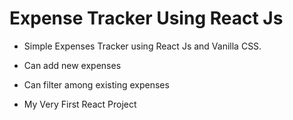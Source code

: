 # Expense Tracker Using React Js

- Simple Expenses Tracker using React Js and Vanilla CSS.
- Can add new expenses 
- Can filter among existing expenses


- My Very First React Project
